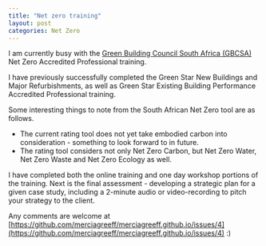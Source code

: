 ```yaml
---
title: "Net zero training"
layout: post
categories: Net Zero
---
```


I am currently busy with the [Green Building Council South Africa (GBCSA)](https://gbcsa.org.za/) Net Zero Accredited Professional training.

I have previously successfully completed the Green Star New Buildings and Major Refurbishments, as well as Green Star Existing Building Performance Accredited Professional training.

Some interesting things to note from the South African Net Zero tool are as follows.

* The current rating tool does not yet take embodied carbon into consideration - something to look forward to in future.
* The rating tool considers not only Net Zero Carbon, but Net Zero Water, Net Zero Waste and Net Zero Ecology as well.

I have completed both the online training and one day workshop portions of the training.  Next is the final assessment - developing a strategic plan for a given case study, including a 2-minute audio or video-recording to pitch your strategy to the client.  

Any comments are welcome at [https://github.com/merciagreeff/merciagreeff.github.io/issues/4](https://github.com/merciagreeff/merciagreeff.github.io/issues/4) :)
